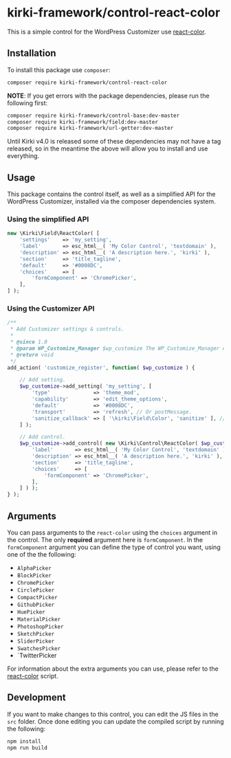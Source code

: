 # kirki-framework/control-react-color

This is a simple control for the WordPress Customizer use [react-color](https://casesandberg.github.io/react-color/).

## Installation

To install this package use `composer`:

```bash
composer require kirki-framework/control-react-color
```

**NOTE**:
If you get errors with the package dependencies, please run the following first:
```bash
composer require kirki-framework/control-base:dev-master
composer require kirki-framework/field:dev-master
composer require kirki-framework/url-getter:dev-master
```

Until Kirki v4.0 is released some of these dependencies may not have a tag released, so in the meantime the above will allow you to install and use everything.

## Usage

This package contains the control itself, as well as a simplified API for the WordPress Customizer, installed via the composer dependencies system.

### Using the simplified API

```php
new \Kirki\Field\ReactColor( [
	'settings'    => 'my_setting',
	'label'       => esc_html__( 'My Color Control', 'textdomain' ),
	'description' => esc_html__( 'A description here.', 'kirki' ),
	'section'     => 'title_tagline',
	'default'     => '#0008DC',
	'choices'     => [
		'formComponent' => 'ChromePicker',
	],
] );
```

### Using the Customizer API
```php
/**
 * Add Customizer settings & controls.
 *
 * @since 1.0
 * @param WP_Customize_Manager $wp_customize The WP_Customize_Manager object.
 * @return void
 */
add_action( 'customize_register', function( $wp_customize ) {

    // Add setting.
	$wp_customize->add_setting( 'my_setting', [
		'type'              => 'theme_mod',
		'capability'        => 'edit_theme_options',
		'default'           => '#0008DC',
		'transport'         => 'refresh', // Or postMessage.
		'sanitize_callback' => [ '\kirki\Field\Color', 'sanitize' ], // Or a custom sanitization callback.
	] );

    // Add control.
	$wp_customize->add_control( new \Kirki\Control\ReactColor( $wp_customize, 'my_setting', [
		'label'       => esc_html__( 'My Color Control', 'textdomain' ),
		'description' => esc_html__( 'A description here.', 'kirki' ),
		'section'     => 'title_tagline',
		'choices'     => [
			'formComponent' => 'ChromePicker',
		],
	] ) );
} );
```

## Arguments
You can pass arguments to the `react-color` using the `choices` argument in the control.
The only **required** argument here is `formComponent`. In the `formComponent` argument you can define the type of control you want, using one of the the following:
* `AlphaPicker`
* `BlockPicker`
* `ChromePicker`
* `CirclePicker`
* `CompactPicker`
* `GithubPicker`
* `HuePicker`
* `MaterialPicker`
* `PhotoshopPicker`
* `SketchPicker`
* `SliderPicker`
* `SwatchesPicker`
* `TwitterPicker

For information about the extra arguments you can use, please refer to the [react-color](https://casesandberg.github.io/react-color/) script.

## Development

If you want to make changes to this control, you can edit the JS files in the `src` folder. Once done editing you can update the compiled script by running the following:

```bash
npm install
npm run build
```
